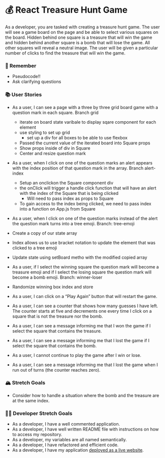 # 💰 React Treasure Hunt Game

As a developer, you are tasked with creating a treasure hunt game. The user will see a game board on the page and be able to select various squares on the board. Hidden behind one square is a treasure that will win the game and hidden behind another square is a bomb that will lose the game. All other squares will reveal a neutral image. The user will be given a particular number of clicks to find the treasure that will win the game.

### 🤔 Remember

- Pseudocode!!
- Ask clarifying questions

### 📚 User Stories

- As a user, I can see a page with a three by three grid board game with a question mark in each square.
    Branch grid
    - iterate on board state varibale to display sqare component for each element
    - use styling to set up grid
        - set up a div for all boxes to be able to use flexbox
    - Passed the current value of the iterated board into Square props
    - Show props inside of div in Square
    - Center and resize question mark

- As a user, when I click on one of the question marks an alert appears with the index position of that question mark in the array.
    Branch alert-index
    - Setup an onclickon the Square component div
    - the onClick will trigger a handle click function that will have an alert with the index of the Square that is being clicked
        - Will need to pass index as props to Square
    - To gain access to the index being clicked, we need to pass index into a function on App.js from Square


- As a user, when I click on one of the question marks instead of the alert the question mark turns into a tree emoji.
Branch: tree-emoji
- Create a copy of our state array
- Index allows us to use bracket notation to update the element that was clicked to a tree emoji
- Update state using setBoard metho with the modified copied array

- As a user, if I select the winning square the question mark will become a treasure emoji and if I select the losing square the question mark will become a bomb emoji.
Branch: winner-loser
- Randomize winning box index and store



- As a user, I can click on a “Play Again” button that will restart the game.
- As a user, I can see a counter that shows how many guesses I have left. The counter starts at five and decrements one every time I click on a square that is not the treasure nor the bomb.
- As a user, I can see a message informing me that I won the game if I select the square that contains the treasure.
- As a user, I can see a message informing me that I lost the game if I select the square that contains the bomb.
- As a user, I cannot continue to play the game after I win or lose.
- As a user, I can see a message informing me that I lost the game when I run out of turns (the counter reaches zero).

### 🏔 Stretch Goals

- Consider how to handle a situation where the bomb and the treasure are at the same index.

### 👩‍💻 Developer Stretch Goals

- As a developer, I have a well commented application.
- As a developer, I have well written README file with instructions on how to access my repository.
- As a developer, my variables are all named semantically.
- As a developer, I have refactored and efficient code.
- As a developer, I have my application [deployed as a live website](https://render.com/docs/deploy-create-react-app).
